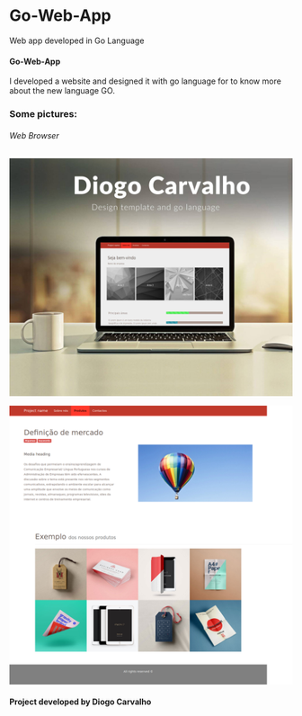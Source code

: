 # Go-Web-App
Web app developed in Go Language


#### Go-Web-App
I developed a  website and designed it with go language for to know more about the new language GO.


### Some pictures:

###### Web Browser
![Image01](https://github.com/carva28/Go-Web-App/blob/go_test/src/OWINFV1.jpg "Logo Title Text 1")

![Image02](https://github.com/carva28/Go-Web-App/blob/go_test/src/Screenshot_2018-07-31%20A%20templated%20page%202%20Starter%20Template%20for%20Bootstrap.png "Logo Title Text 1")



#### Project developed by Diogo Carvalho
